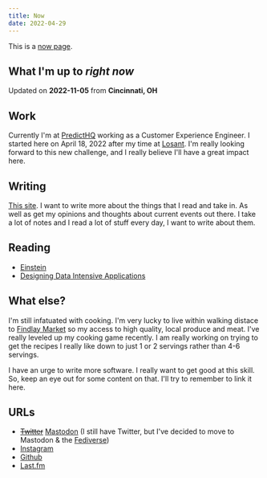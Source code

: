 ```yaml
---
title: Now
date: 2022-04-29
---
```


This is a [now page](https://nownownow.com/about).

## What I'm up to _right now_

Updated on **2022-11-05** from **Cincinnati, OH**

## Work

Currently I'm at [PredictHQ](https://www.predicthq.com/) working as a Customer Experience Engineer. I started here on April 18, 2022 after my time at [Losant](https://www.losant.com). I'm really looking forward to this new challenge, and I really believe I'll have a great impact here. 

## Writing

[This site](https://github.com/hhheath/pw4). I want to write more about the things that I read and take in. As well as get my opinions and thoughts about current events out there. I take a lot of notes and I read a lot of stuff every day, I want to write about them. 

## Reading

- [Einstein](https://www.simonandschuster.com/books/Einstein/Walter-Isaacson/9780743264747)
- [Designing Data Intensive Applications](https://www.oreilly.com/library/view/designing-data-intensive-applications/9781491903063/)

## What else?

I'm still infatuated with cooking. I'm very lucky to live within walking distace to [Findlay Market](https://www.findlaymarket.org/) so my access to high quality, local produce and meat. I've really leveled up my cooking game recently. I am really working on trying to get the recipes I really like down to just 1 or 2 servings rather than 4-6 servings.

I have an urge to write more software. I really want to get good at this skill. So, keep an eye out for some content on that. I'll try to remember to link it here. 

## URLs

- ~~[Twitter](https://twitter.com/hhheath_)~~ [Mastodon](https://mastodon.social/@hheath_) (I still have Twitter, but I've decided to move to Mastodon & the [Fediverse](https://en.wikipedia.org/wiki/Fediverse))
- [Instagram](https://instagram.com/hhheath_)
- [Github](https://github.com/hhheath)
- [Last.fm](https://www.last.fm/user/cloolis)
